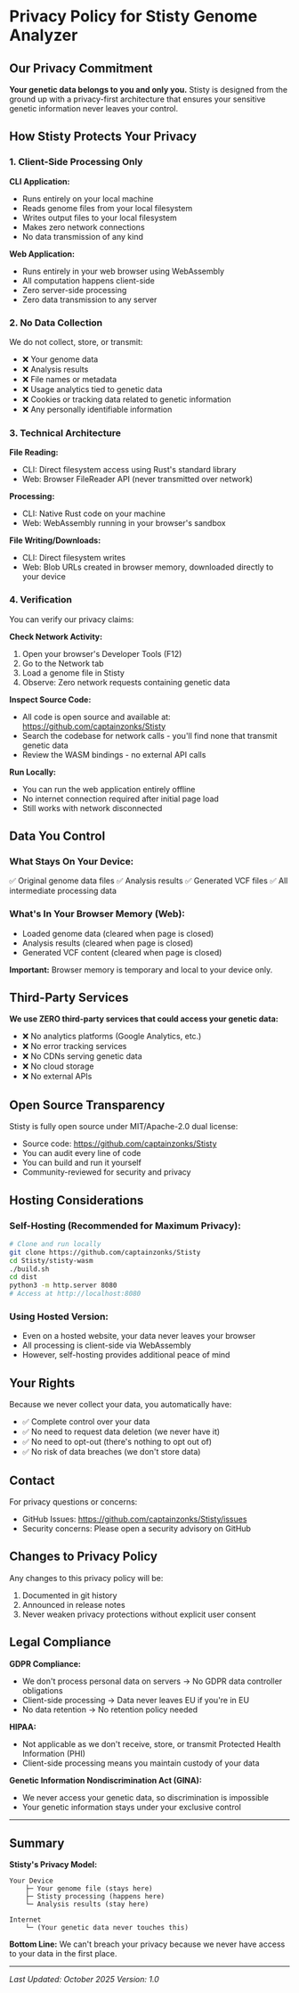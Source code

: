 # Privacy Policy for Stisty Genome Analyzer

## Our Privacy Commitment

**Your genetic data belongs to you and only you.** Stisty is designed from the ground up with a privacy-first architecture that ensures your sensitive genetic information never leaves your control.

## How Stisty Protects Your Privacy

### 1. Client-Side Processing Only

**CLI Application:**
- Runs entirely on your local machine
- Reads genome files from your local filesystem
- Writes output files to your local filesystem
- Makes zero network connections
- No data transmission of any kind

**Web Application:**
- Runs entirely in your web browser using WebAssembly
- All computation happens client-side
- Zero server-side processing
- Zero data transmission to any server

### 2. No Data Collection

We do not collect, store, or transmit:
- ❌ Your genome data
- ❌ Analysis results
- ❌ File names or metadata
- ❌ Usage analytics tied to genetic data
- ❌ Cookies or tracking data related to genetic information
- ❌ Any personally identifiable information

### 3. Technical Architecture

**File Reading:**
- CLI: Direct filesystem access using Rust's standard library
- Web: Browser FileReader API (never transmitted over network)

**Processing:**
- CLI: Native Rust code on your machine
- Web: WebAssembly running in your browser's sandbox

**File Writing/Downloads:**
- CLI: Direct filesystem writes
- Web: Blob URLs created in browser memory, downloaded directly to your device

### 4. Verification

You can verify our privacy claims:

**Check Network Activity:**
1. Open your browser's Developer Tools (F12)
2. Go to the Network tab
3. Load a genome file in Stisty
4. Observe: Zero network requests containing genetic data

**Inspect Source Code:**
- All code is open source and available at: https://github.com/captainzonks/Stisty
- Search the codebase for network calls - you'll find none that transmit genetic data
- Review the WASM bindings - no external API calls

**Run Locally:**
- You can run the web application entirely offline
- No internet connection required after initial page load
- Still works with network disconnected

## Data You Control

### What Stays On Your Device:
✅ Original genome data files
✅ Analysis results
✅ Generated VCF files
✅ All intermediate processing data

### What's In Your Browser Memory (Web):
- Loaded genome data (cleared when page is closed)
- Analysis results (cleared when page is closed)
- Generated VCF content (cleared when page is closed)

**Important:** Browser memory is temporary and local to your device only.

## Third-Party Services

**We use ZERO third-party services that could access your genetic data:**
- ❌ No analytics platforms (Google Analytics, etc.)
- ❌ No error tracking services
- ❌ No CDNs serving genetic data
- ❌ No cloud storage
- ❌ No external APIs

## Open Source Transparency

Stisty is fully open source under MIT/Apache-2.0 dual license:
- Source code: https://github.com/captainzonks/Stisty
- You can audit every line of code
- You can build and run it yourself
- Community-reviewed for security and privacy

## Hosting Considerations

### Self-Hosting (Recommended for Maximum Privacy):
```bash
# Clone and run locally
git clone https://github.com/captainzonks/Stisty
cd Stisty/stisty-wasm
./build.sh
cd dist
python3 -m http.server 8080
# Access at http://localhost:8080
```

### Using Hosted Version:
- Even on a hosted website, your data never leaves your browser
- All processing is client-side via WebAssembly
- However, self-hosting provides additional peace of mind

## Your Rights

Because we never collect your data, you automatically have:
- ✅ Complete control over your data
- ✅ No need to request data deletion (we never have it)
- ✅ No need to opt-out (there's nothing to opt out of)
- ✅ No risk of data breaches (we don't store data)

## Contact

For privacy questions or concerns:
- GitHub Issues: https://github.com/captainzonks/Stisty/issues
- Security concerns: Please open a security advisory on GitHub

## Changes to Privacy Policy

Any changes to this privacy policy will be:
1. Documented in git history
2. Announced in release notes
3. Never weaken privacy protections without explicit user consent

## Legal Compliance

**GDPR Compliance:**
- We don't process personal data on servers → No GDPR data controller obligations
- Client-side processing → Data never leaves EU if you're in EU
- No data retention → No retention policy needed

**HIPAA:**
- Not applicable as we don't receive, store, or transmit Protected Health Information (PHI)
- Client-side processing means you maintain custody of your data

**Genetic Information Nondiscrimination Act (GINA):**
- We never access your genetic data, so discrimination is impossible
- Your genetic information stays under your exclusive control

---

## Summary

**Stisty's Privacy Model:**

```
Your Device
    ├─ Your genome file (stays here)
    ├─ Stisty processing (happens here)
    └─ Analysis results (stay here)

Internet
    └─ (Your genetic data never touches this)
```

**Bottom Line:** We can't breach your privacy because we never have access to your data in the first place.

---

*Last Updated: October 2025*
*Version: 1.0*